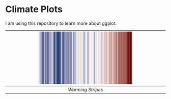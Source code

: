 # Climate Plots 

I am using this repository to learn more about ggplot.

| <img src="https://github.com/wyaravms/climate.viz/blob/main/figures/warming_stripes.png" alt="Figure" title="Figure 2" width="60%" height="30%"> |
|:--:|
| *Warming Stripes* |

